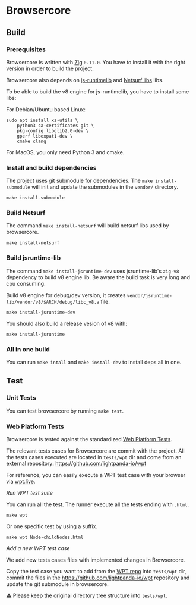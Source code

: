# Browsercore

## Build

### Prerequisites

Browsercore is written with [Zig](https://ziglang.org/) `0.11.0`. You have to
install it with the right version in order to build the project.

Browsercore also depends on
[js-runtimelib](https://github.com/francisbouvier/jsruntime-lib/) and
[Netsurf libs](https://www.netsurf-browser.org/) libs.

To be able to build the v8 engine for js-runtimelib, you have to install some libs:

For Debian/Ubuntu based Linux:
```
sudo apt install xz-utils \
    python3 ca-certificates git \
    pkg-config libglib2.0-dev \
    gperf libexpat1-dev \
    cmake clang
```

For MacOS, you only need Python 3 and cmake.

### Install and build dependencies

The project uses git submodule for dependencies.
The `make install-submodule` will init and update the submodules in the `vendor/`
directory.

```
make install-submodule
```

### Build Netsurf

The command `make install-netsurf` will build netsurf libs used by browsercore.
```
make install-netsurf
```

### Build jsruntime-lib

The command `make install-jsruntime-dev` uses jsruntime-lib's `zig-v8` dependency to build v8 engine lib.
Be aware the build task is very long and cpu consuming.

Build v8 engine for debug/dev version, it creates
`vendor/jsruntime-lib/vendor/v8/$ARCH/debug/libc_v8.a` file.

```
make install-jsruntime-dev
```

You should also build a release vesion of v8 with:

```
make install-jsruntime
```

### All in one build

You can run `make intall` and `make install-dev` to install deps all in one.

## Test

### Unit Tests

You can test browsercore by running `make test`.

### Web Platform Tests

Browsercore is tested against the standardized [Web Platform
Tests](https://web-platform-tests.org/).

The relevant tests cases for Browsercore are commit with the project.
All the tests cases executed are located in `tests/wpt` dir and come from an
external repository: https://github.com/lightpanda-io/wpt

For reference, you can easily execute a WPT test case with your browser via
[wpt.live](https://wpt.live).

*Run WPT test suite*

You can run all the test.
The runner execute all the tests ending with `.html`.
```
make wpt
```

Or one specific test by using a suffix.
```
make wpt Node-childNodes.html
```

*Add a new WPT test case*

We add new tests cases files with implemented changes in Browsercore.

Copy the test case you want to add from the [WPT
repo](https://github.com/web-platform-tests/wpt) into `tests/wpt` dir, commit
the files in the https://github.com/lightpanda-io/wpt repository and update the
git submodule in browsercore.

:warning: Please keep the original directory tree structure into `tests/wpt`.

